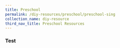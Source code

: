 ```yaml
---
title: Preschool
permalink: /diy-resources/preschool/preschool-sing
collection_name: diy-resource
third_nav_title: Preschool Resources
---
```


### Test